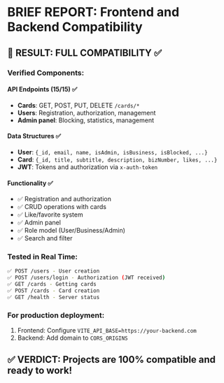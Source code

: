 # BRIEF REPORT: Frontend and Backend Compatibility

## 🎯 RESULT: FULL COMPATIBILITY ✅

### Verified Components:

#### API Endpoints (15/15) ✅
- **Cards**: GET, POST, PUT, DELETE `/cards/*` 
- **Users**: Registration, authorization, management
- **Admin panel**: Blocking, statistics, management

#### Data Structures ✅
- **User**: `{_id, email, name, isAdmin, isBusiness, isBlocked, ...}`
- **Card**: `{_id, title, subtitle, description, bizNumber, likes, ...}`
- **JWT**: Tokens and authorization via `x-auth-token`

#### Functionality ✅
- ✅ Registration and authorization
- ✅ CRUD operations with cards  
- ✅ Like/favorite system
- ✅ Admin panel
- ✅ Role model (User/Business/Admin)
- ✅ Search and filter

### Tested in Real Time:
```bash
✅ POST /users - User creation
✅ POST /users/login - Authorization (JWT received)
✅ GET /cards - Getting cards
✅ POST /cards - Card creation
✅ GET /health - Server status
```

### For production deployment:
1. Frontend: Configure `VITE_API_BASE=https://your-backend.com`
2. Backend: Add domain to `CORS_ORIGINS`

## ✅ VERDICT: Projects are 100% compatible and ready to work!
